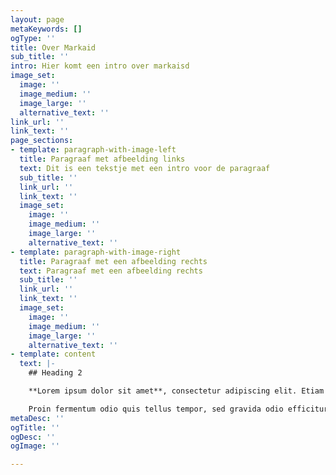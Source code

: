```yaml
---
layout: page
metaKeywords: []
ogType: ''
title: Over Markaid
sub_title: ''
intro: Hier komt een intro over markaisd
image_set:
  image: ''
  image_medium: ''
  image_large: ''
  alternative_text: ''
link_url: ''
link_text: ''
page_sections:
- template: paragraph-with-image-left
  title: Paragraaf met afbeelding links
  text: Dit is een tekstje met een intro voor de paragraaf
  sub_title: ''
  link_url: ''
  link_text: ''
  image_set:
    image: ''
    image_medium: ''
    image_large: ''
    alternative_text: ''
- template: paragraph-with-image-right
  title: Paragraaf met een afbeelding rechts
  text: Paragraaf met een afbeelding rechts
  sub_title: ''
  link_url: ''
  link_text: ''
  image_set:
    image: ''
    image_medium: ''
    image_large: ''
    alternative_text: ''
- template: content
  text: |-
    ## Heading 2

    **Lorem ipsum dolor sit amet**, consectetur adipiscing elit. Etiam sed finibus lectus, id molestie dolor. _Proin fermentum odio quis tellus tempor, sed gravida odio efficitur._ Quisque pulvinar eget elit sit amet tempus. Nullam auctor dolor sit amet sapien ultricies, sit amet iaculis arcu tempor. Quisque hendrerit varius elit, vel euismod risus porta et. Sed at nisl eget urna commodo eleifend. Integer egestas ligula vehicula urna maximus molestie. Quisque viverra et velit a lacinia. Pellentesque nec vestibulum quam, ac dictum mauris. Phasellus viverra libero non laoreet blandit. Suspendisse et arcu vitae orci fermentum sodales ac ut erat. Vestibulum eget lectus tincidunt, vestibulum ligula vel, sagittis tortor. Phasellus sed ex augue. Proin id eros vestibulum, pellentesque mauris vel, pellentesque sem.

    Proin fermentum odio quis tellus tempor, sed gravida odio efficitur. Quisque pulvinar eget elit sit amet tempus. Nullam auctor dolor sit amet sapien ultricies, sit amet iaculis arcu tempor. Quisque hendrerit varius elit, vel euismod risus porta et. Sed at nisl eget urna commodo eleifend. Integer egestas ligula vehicula urna maximus molestie. Quisque viverra et velit a lacinia. Pellentesque nec vestibulum quam, ac dictum mauris. Phasellus viverra libero non [laoreet blandit](https://www.nos.nl "nos"). Suspendisse et arcu vitae orci fermentum sodales ac ut erat. Vestibulum eget lectus tincidunt, vestibulum ligula vel, sagittis tortor. Phasellus sed ex augue. Proin id eros vestibulum, pellentesque mauris vel, pellentesque sem.
metaDesc: ''
ogTitle: ''
ogDesc: ''
ogImage: ''

---
```

